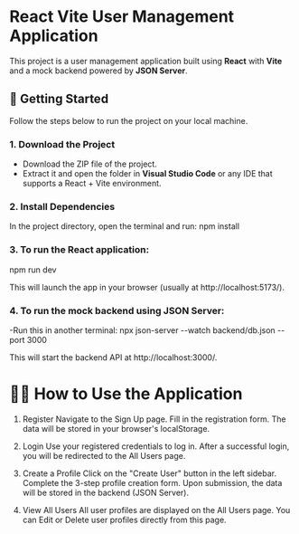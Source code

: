 # React Vite User Management Application

This project is a user management application built using **React** with **Vite** and a mock backend powered by **JSON Server**.

## 🚀 Getting Started

Follow the steps below to run the project on your local machine.

### 1. Download the Project

- Download the ZIP file of the project.
- Extract it and open the folder in **Visual Studio Code** or any IDE that supports a React + Vite environment.

### 2. Install Dependencies

In the project directory, open the terminal and run:
npm install

### 3. To run the React application:
npm run dev

This will launch the app in your browser (usually at http://localhost:5173/).

### 4. To run the mock backend using JSON Server:
-Run this in another terminal:
npx json-server --watch backend/db.json --port 3000

This will start the backend API at http://localhost:3000/.

🧑‍💻 How to Use the Application
================================

1. Register
Navigate to the Sign Up page.
Fill in the registration form.
The data will be stored in your browser's localStorage.

2. Login
Use your registered credentials to log in.
After a successful login, you will be redirected to the All Users page.

3. Create a Profile
Click on the "Create User" button in the left sidebar.
Complete the 3-step profile creation form.
Upon submission, the data will be stored in the backend (JSON Server).

4. View All Users
All user profiles are displayed on the All Users page.
You can Edit or Delete user profiles directly from this page.




